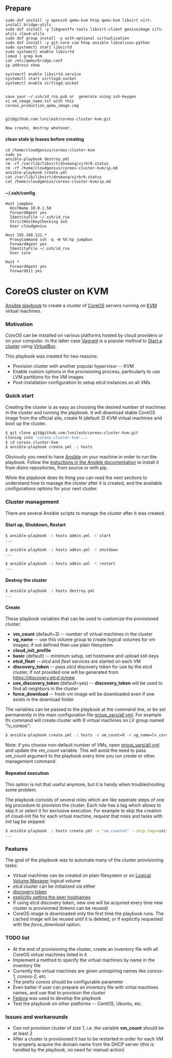 ## Prepare

    sudo dnf install -y openssh qemu-kvm htop qemu-kvm libvirt virt-install bridge-utils
    sudo dnf install -y libguestfs-tools libvirt-client genisoimage cifs-utils cloud-utils
    sudo dnf group install -y with-optional virtualization
    sudo dnf install -y git-core vim htop ansible libselinux-python
    sudo systemctl start libvirtd
    sudo systemctl enable libvirtd
    lsmod | grep kvm
    cat /etc/qemu/bridge.conf
    ip address show
    
    systemctl enable libvirtd.service
    systemctl start virtlogd.socket
    systemctl enable virtlogd.socket


    save your ~/.ssh/id_rsa.pub or  generate using ssh-keygen
    vi vm_image_name.txt with this
    coreos_production_qemu_image.img


    git@github.com:lvnilesh/coreos-cluster-kvm.git

    Now create, destroy whatever.
    
#### clean stale ip leases before creating
    
    cd /home/cloudgenius/coreos-cluster-kvm
    sudo su
    ansible-playbook destroy.yml
    rm -rf /var/lib/libvirt/dnsmasq/virbr0.status
    rm -rf /home/cloudgenius/coreos-cluster-kvm/ip.md
    ansible-playbook create.yml
    cat /var/lib/libvirt/dnsmasq/virbr0.status
    cat /home/cloudgenius/coreos-cluster-kvm/ip.md
    
    
#### ~/.ssh/config

    Host jumpbox
      HostName 10.0.1.58
      ForwardAgent yes
      IdentityFile ~/.ssh/id_rsa
      StrictHostKeyChecking ask
      User cloudgenius

    Host 192.168.122.*
      ProxyCommand ssh -q -W %h:%p jumpbox
      ForwardAgent yes
      IdentityFile ~/.ssh/id_rsa
      User core
      
    Host *
      ForwardAgent yes
      ForwardX11 yes

CoreOS cluster on KVM
=====================

[Ansible playbook](http://docs.ansible.com/playbooks.html) to create a cluster of [CoreOS](https://coreos.com) servers running on [KVM](http://www.linux-kvm.org) virtual machines.

### Motivation

_CoreOS_ can be installed on various platforms hosted by cloud providers or on your computer. In the latter case [Vagrant](http://www.vagrantup.com) is a popular method to [Start a cluster](https://coreos.com/docs/running-coreos/platforms/vagrant) using [VirtualBox](https://www.virtualbox.org).

This playbook was created for two reasons:

* Provision cluster with another popular hypervisor -- KVM
* Enable custom options in the provisioning process, particularly to use LVM partitions for the VM images
* Post-installation configuration to setup etcd instances on all VMs

### Quick start

Creating the cluster is as easy as choosing the desired number of machines in the cluster and running the playbook. It will download stable CoreOS image from the official site, create N (default 3) KVM virtual machines and boot up the cluster. 

```bash
$ git clone git@github.com:lvnilesh/coreos-cluster-kvm.git
Cloning into 'coreos-cluster-kvm'...
$ cd coreos-cluster-kvm
$ ansible-playbook create.yml -i hosts
```

Obviously you need to have [Ansible](http://docs.ansible.com) on your machine in order to run the playbook. Follow the [instuctions in the Ansible documentation](http://docs.ansible.com/intro_installation.html) to install it from distro repositories, from source or with pip.

While the playbook does its thing you can read the next sections to understand how to manage the cluster after it is created, and the available configurations options for your next cluster.

### Cluster management

There are several Ansible scripts to manage the cluster after it was created.

#### Start up, Shutdown, Restart 

```bash
$ ansible-playbook -i hosts admin.yml -t start
...

$ ansible-playbook -i hosts admin.yml -t shutdown
...

$ ansible-playbook -i hosts admin.yml -t restart
...

```

#### Destroy the cluster

```bash
$ ansible-playbook -i hosts destroy.yml
...

```

#### Create 

These playbook variables that can be used to customize the provisioned cluster:

* __vm_count__ (default=3) -- number of virtual machines in the cluster
* __vg_name__ -- use this volume group to create logical volumes for vm images; if not defined then use plain filesystem
* __cloud_init_profile__
 * __basic__ (default) -- minimum setup, set hostname and upload ssh keys
 * __etcd_fleet__ -- _etcd_ and _fleet_ services are started on each VM
* __discovery_token__ -- pass _etcd_ discovery token for use by the _etcd_ cluster, if not provided one will be generated from https://discovery.etcd.io/new
* __use_discovery_token__ (default=yes) -- __discovery_token__ will be used to find all neighbors in the cluster
* __force_download__ -- fresh vm image will be downloaded even if one exists in the download folder

The variables can be passed to the playbook at the command line, or be set permanently in the main configuration file [group_vars/all.yml](group_vars/all.yml). For example thi command will create cluster with 9 virtual machines on LV group named "lv_coreos":

```bash
$ ansible-playbook create.yml -i hosts -e vm_count=9 -e vg_name=lv_coreos
```

Note: if you choose non-default number of VMs, open [group_vars/all.yml](group_vars/all.yml) and update the _vm_count_ variable. This will avoid the need to pass _vm_count_ argument to the playbook every time you run _create_ or other management command.

#### Repeated execution

This option is not that useful anymore, but it is handy when troubleshooting some problem.

The playbook consists of several roles which are like seperate steps of one big procedure to provision the cluster. Each role has a tag which allows to skip it or select it for exclusive execution. For example to skip the creation of cloud-init file for each virtual machine, request that roles and tasks with _init_ tag be skipped:

```bash
$ ansible-playbook -i hosts create.yml -e "vm_count=5" --skip-tags=init
...

```

### Features

The goal of the playbook was to automate many of the cluster provisioning tasks:

* Virtual machines can be created on plain filesystem or on [Logical Volume Manager](https://www.sourceware.org/lvm2/) logical volume
* _etcd_ cluster can be initialized via either
 * [discovery token](https://coreos.com/docs/cluster-management/setup/cluster-discovery)
 * [explicitly setting the peer hostnames](http://www.chrislunsford.com/blog/2014/08/01/exploring-etcd)
* If using etcd discovery token, new one will be acquired every time new cluster is provisioned (tokens can be reused)
* CoreOS image is downloaded only the first time the playbook runs.  The cached image will be reused until it is deleted, or if explicitly requested with the _force_download_ option.

### TODO list

* At the end of provisioning the cluster, create an inventory file with all CoreOS virtual machines listed in it
* Implement a method to specify the virtual machines by name in the inventory file
* Currently the virtual machines are given uninspiring names like _coreos-1_, _coreos-2_, etc.
 * The prefix _coreos_ should be configurable parameter
 * Even better if user can prepare an inventory file with virtial machines names, and use that to provision the cluster
* [Fedora](https://getfedora.org) was used to develop the playbook
 * Test the playbook on other platforms -- CentOS, Ubuntu, etc.

### Issues and workarounds

* Can not provision cluster of size 1, i.e. the variable __vm_count__ should be at least 2
* After a cluster is provisioned it has to be restarted in order for each VM to properly acquire the domain name from the DHCP server (this is handled by the playbook, no need for manual action)
